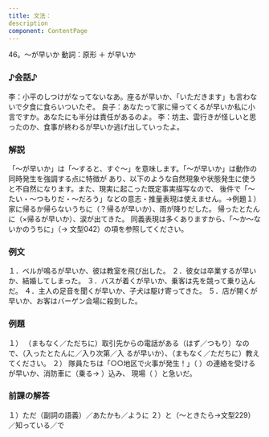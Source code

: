 ```yaml
---
title: 文法：
description
component: ContentPage
---
```



46。～が早いか
動詞：原形 ＋ が早いか
### ♪会話♪
李：小平のしつけがなってないなあ。座るが早いか、「いただきます」も言わないで夕食に食らいついたぞ。 良子：あなたって家に帰ってくるが早いか私に小言ですか。あなたにも半分は責任があるのよ。
李：坊主、雲行きが怪しいと思ったのか、食事が終わるが早いか逃げ出していったよ。
### 解説
「～が早いか」は「～すると、すぐ～」を意味します。「～が早いか」は動作の同時発生を強調する点に特徴が あり、以下のような自然現象や状態発生に使うと不自然になります。また、現実に起こった既定事実描写なので、 後件で「～たい・～つもりだ・～だろう」などの意志・推量表現は使えません。→例題１）
家に帰るか帰らないうちに（？帰るが早いか）、雨が降りだした。 帰ったとたんに（×帰るが早いか）、涙が出てきた。
同義表現は多くありますから、「～か～ないかのうちに」（→ 文型042）の項を参照してください。
### 例文
１．ベルが鳴るが早いか、彼は教室を飛び出した。
２．彼女は卒業するが早いか、結婚してしまった。
３．バスが着くが早いか、乗客は先を競って乗り込んだ。
４．主人の足音を聞くが早いか、子犬は駆け寄ってきた。
５．店が開くが早いか、お客はバーゲン会場に殺到した。
### 例題
１） （まもなく／ただちに）取引先からの電話がある（はず／つもり）なので、（入ったとたんに／入り次第／入
るが早いか）、（まもなく／ただちに）教えてください。
２） 隊員たちは「○○地区で火事が発生！」（ ）の連絡を受けるが早いか、消防車に（乗る→ ）込み、 現場（ ）と急いだ。
### 前課の解答
１）ただ（副詞の語義）／あたかも／ように
２）と（～ときたら→文型229）／知っている／で
